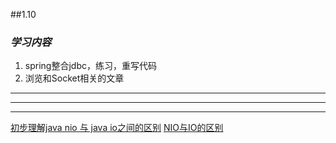 
##1.10

### *学习内容*
1. spring整合jdbc，练习，重写代码
2. 浏览和Socket相关的文章

______
______
______

[初步理解java nio 与 java io之间的区别](http://blog.csdn.net/evan_man/article/details/50910542)
[NIO与IO的区别](http://blog.csdn.net/u010031673/article/details/51755075)

